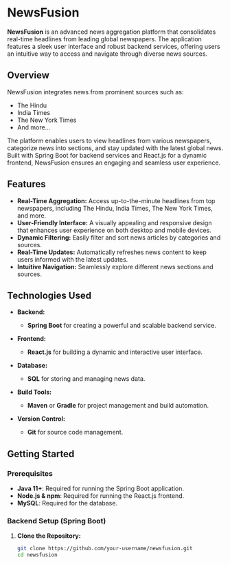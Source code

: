 # NewsFusion

**NewsFusion** is an advanced news aggregation platform that consolidates real-time headlines from leading global newspapers. The application features a sleek user interface and robust backend services, offering users an intuitive way to access and navigate through diverse news sources.

## Overview

NewsFusion integrates news from prominent sources such as:
- The Hindu
- India Times
- The New York Times
- And more...

The platform enables users to view headlines from various newspapers, categorize news into sections, and stay updated with the latest global news. Built with Spring Boot for backend services and React.js for a dynamic frontend, NewsFusion ensures an engaging and seamless user experience.

## Features

- **Real-Time Aggregation:** Access up-to-the-minute headlines from top newspapers, including The Hindu, India Times, The New York Times, and more.
- **User-Friendly Interface:** A visually appealing and responsive design that enhances user experience on both desktop and mobile devices.
- **Dynamic Filtering:** Easily filter and sort news articles by categories and sources.
- **Real-Time Updates:** Automatically refreshes news content to keep users informed with the latest updates.
- **Intuitive Navigation:** Seamlessly explore different news sections and sources.

## Technologies Used

- **Backend:** 
  - **Spring Boot** for creating a powerful and scalable backend service.

- **Frontend:** 
  - **React.js** for building a dynamic and interactive user interface.

- **Database:** 
  - **SQL** for storing and managing news data.

- **Build Tools:** 
  - **Maven** or **Gradle** for project management and build automation.

- **Version Control:** 
  - **Git** for source code management.

## Getting Started

### Prerequisites

- **Java 11+**: Required for running the Spring Boot application.
- **Node.js & npm**: Required for running the React.js frontend.
- **MySQL**: Required for the database.

### Backend Setup (Spring Boot)

1. **Clone the Repository:**

   ```bash
   git clone https://github.com/your-username/newsfusion.git
   cd newsfusion
